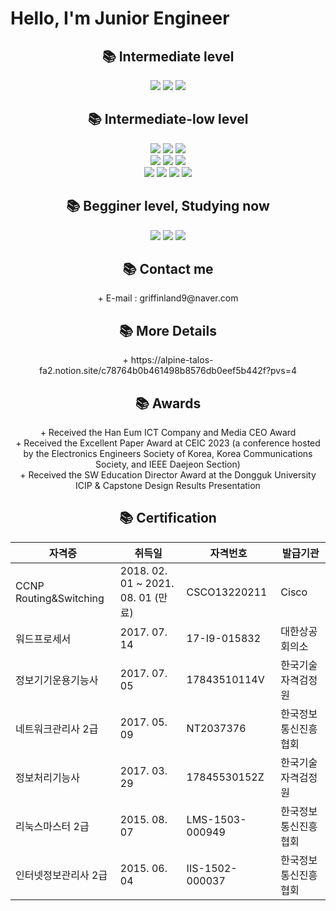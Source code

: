 <h1>Hello, I'm Junior Engineer</h1> 




<div align=center><h2>📚 Intermediate level </h2></div>
<div align=center>
  <img src="https://img.shields.io/badge/Linux-FCC624?style=for-the-badge&logo=Linux&logoColor=white"/>
  <img src="https://img.shields.io/badge/Docker-1BA0D7?style=for-the-badge&logo=Docker&logoColor=white">
  <img src="https://img.shields.io/badge/Slack-4A154B?style=for-the-badge&logo=Slack&logoColor=white">
</div>





<div align=center><h2>📚 Intermediate-low level </h2></div>
<div align=center>
  <img src="https://img.shields.io/badge/postman-FF6C37?style=for-the-badge&logo=postman&logoColor=white">
  <img src="https://img.shields.io/badge/GNS3-000000?style=for-the-badge&logo=GNS3&logoColor=white">
  <img src="https://img.shields.io/badge/CCNP R&S-1BA0D7?style=for-the-badge&logo=Cisco&logoColor=white">
  <br>
  <img src="https://img.shields.io/badge/SpringBoot-6DB33F?style=for-the-badge&logo=Spring Boot&logoColor=white">
  <img src="https://img.shields.io/badge/Flutter-02569B?style=for-the-badge&logo=Flutter&logoColor=white">
  <img src="https://img.shields.io/badge/Mysql-4479A1?style=for-the-badge&logo=MySQL&logoColor=white">
  <br>
  <img src="https://img.shields.io/badge/firebase-FFCA28?style=for-the-badge&logo=firebase&logoColor=white">
  <img src="https://img.shields.io/badge/java-007396?style=for-the-badge&logo=JAVA&logoColor=white">
  <img src="https://img.shields.io/badge/React-61DAFB?style=for-the-badge&logo=React&logoColor=white">
  <img src="https://img.shields.io/badge/Jenkins-D24939?style=for-the-badge&logo=Jenkins&logoColor=white">
</div>





<div align=center><h2>📚 Begginer level, Studying now </h2></div>
<div align=center>
 <img src="https://img.shields.io/badge/Kubernetes-1BA0D7?style=for-the-badge&logo=Kubernetes&logoColor=white">
 <img src="https://img.shields.io/badge/AWS SAA-232F3E?style=for-the-badge&logo=AWS SAA&logoColor=white">
  <img src="https://img.shields.io/badge/ArgoCD-EF7B4D?style=for-the-badge&logo=Argos&logoColor=white">
 <br>

  
  
</div>







<div align=center><h2>📚 Contact me </h2></div>
<div align=center>
+ E-mail : griffinland9@naver.com
</div>




<div align=center><h2>📚 More Details</h2></div>
<div align=center>+ https://alpine-talos-fa2.notion.site/c78764b0b461498b8576db0eef5b442f?pvs=4</div>





<div align=center><h2>📚 Awards</h2></div>
<div align=center>+ Received the Han Eum ICT Company and Media CEO Award</div>
<div align=center>+ Received the Excellent Paper Award at CEIC 2023 (a conference hosted by the Electronics Engineers Society of Korea, Korea Communications Society, and IEEE Daejeon Section)</div>
<div align=center>+ Received the SW Education Director Award at the Dongguk University ICIP & Capstone Design Results Presentation</div>



  
<div align=center><h2>📚 Certification</h2></div>
<div align=center>

| 자격증                   | 취득일                              | 자격번호        | 발급기관              |
|------------------------|------------------------------------|---------------|---------------------|
| CCNP Routing&Switching | 2018. 02. 01 ~ 2021. 08. 01 (만료) | CSCO13220211  | Cisco               |
| 워드프로세서              | 2017. 07. 14                        | 17-I9-015832  | 대한상공회의소          |
| 정보기기운용기능사         | 2017. 07. 05                        | 17843510114V  | 한국기술자격검정원       |
| 네트워크관리사 2급         | 2017. 05. 09                        | NT2037376     | 한국정보통신진흥협회     |
| 정보처리기능사           | 2017. 03. 29                        | 17845530152Z  | 한국기술자격검정원       |
| 리눅스마스터 2급          | 2015. 08. 07                        | LMS-1503-000949 | 한국정보통신진흥협회     |
| 인터넷정보관리사 2급      | 2015. 06. 04                        | IIS-1502-000037 | 한국정보통신진흥협회     |

</div>
